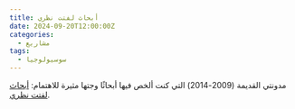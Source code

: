 ```yaml
---
title: أبحاث لفتت نظري
date: 2024-09-20T12:00:00Z
categories:
  - مشاريع
tags:
  - سوسيولوجيا
---
```


مدونتي القديمة (2009-2014) التي كنت ألخص فيها أبحاثًا وجتها مثيرة للاهتمام: [أبحاث لفتت نظري](https://benjamingeer.blogspot.com/).
